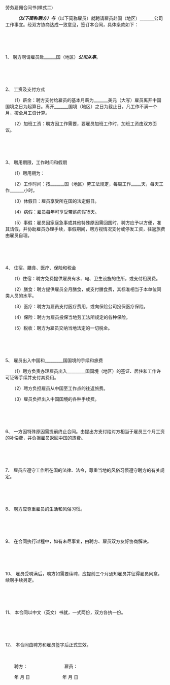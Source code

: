



劳务雇佣合同书(样式二)



 

　　 _____________（以下简称聘方）与_____________（以下简称雇员）就聘请雇员赴国（地区）_______公司工作事宜。经双方协商达成一致意见，签订本合同，具体条款如下：

　　

　　

1、
聘方聘请雇员赴______国（地区）_____________公司从事_____________。

　　

　　

2、
工资及支付方式

　　（1）薪金：聘方支付给雇员的基本月薪为_______美元（大写）雇员离开中国国境之日为起算日。离开_______国境（地区）之日为截止日，凡工作不满一个月，按全月工资计算。

　　（2）加班工资：聘方因工作需要，要雇员加班工作时，加班工资由双方面议。

　　

　　

3、
聘用期限，工作时间和假期

　　（1）聘用期为：

　　（2）工作时间：按_______国（地区）劳工法规定，每周工作_____天，每天工作_______小时。

　　（3）休假日：雇员享受所在国的法定假日。

　　（4）病假：雇员每年可享受带薪病假15天。

　　（5）事假：雇员因家庭急事或其他特殊原因需回国时，聘方应予以方便，准其请假，并协助雇员办理手续，事假期间，聘方视情况支付或停发工资，往返旅费由雇员自理。

　　

　　

4、
住宿、膳食、医疗、保险和税金

　　（1）住宿：聘方免费提供雇员有水、电、卫生设施的住所，或支付租房费。

　　（2）膳食：聘方提供雇员全月膳食，或支付膳食费，其标准相当于本单位同类人员的水平。

　　（3）医疗：聘方为雇员支付医疗费用，或向保险公司投保医疗保险。

　　（4）保险：聘方为雇员投保当地劳工法所规定的各种保险。

　　（5）税收：聘方为雇员交纳当地法定的一切税金。

　　

　　

5、
雇员出入中国和_________国国境的手续和旅费

　　（1）聘方负责办理雇员出入_________国国境（地区）的签证、居住和工作许可证等手续并支付其费用。

　　（2）聘方负担雇员从中国至工作点的往返旅费。

　　（3）雇员负担出入中国国境的各种手续费。

　　

　　

6、
一方因特殊原因需提前终止合同。由提出方支付给对方相当于雇员三个月工资的补偿费，并负担雇员返回中国的旅费。

　　

　　

7、
雇员应遵守工作所在国的法律、法令，尊重当地的风俗习惯遵守聘方的有关规定。

　　

　　

8、
聘方应尊重雇员的生活和风俗习惯。

　　

　　

9、
在合同执行过程中，如有未尽事宜，由聘方、雇员双方友好协商解决。

　　

　　

10、
雇员受聘满后，聘方如需要续聘，应提前三个月通知雇员并征得雇员同意，续聘手续另定。

　　

　　

11、
本合同以中文（英文）书就，一式两份，双方各执一份。

　　

　　

12、
本合同由聘方和雇员签字后正式生效。　　

　　

　　聘方：　　　　　　　　 雇员：

　　年 月 日　　　　　　　 年 月 日